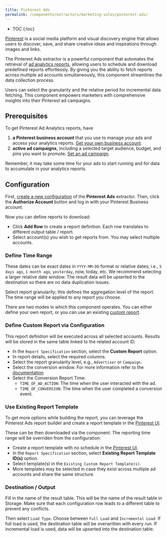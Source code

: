 ```yaml
---
title: Pinterest Ads
permalink: /components/extractors/marketing-sales/pinterest-ads/
---
```


* TOC
{:toc}

[Pinterest](https://www.pinterest.com/) is a social media platform and visual discovery engine that allows users to discover, save, and share creative
ideas and inspirations through images and links.

The Pinterest Ads extractor is a powerful component that automates the retrieval of [ad analytics reports](https://help.pinterest.com/en/business/article/create-edit-and-review-custom-reports), allowing users to
schedule and download predefined reports effortlessly. By giving you the ability to fetch reports across multiple ad accounts
simultaneously, this component streamlines the data collection process. 

Users can select the granularity and the relative period for incremental data fetching. This component empowers marketers with comprehensive insights into their Pinterest ad campaigns.

## Prerequisites
To get Pinterest Ad Analytics reports, have

1. **a Pinterest business account** that you use to manage your ads and access your analytics reports. [Get your own business account](https://help.pinterest.com/en/business/article/get-a-business-account).
2. **active ad campaigns**, including a selected target audience, budget, and pins you want to promote. [Set an ad campaign](https://help.pinterest.com/en/business/article/set-up-your-campaign).
   
Remember, it may take some time for your ads to start running and for data to accumulate in your analytics reports. 

## Configuration
First, [create a new configuration](https://help.keboola.com/components/#creating-component-configuration) of the **Pinterest Ads** extractor.
Then, click the **Authorize Account** button and log in with your Pinterest Business account.

Now you can define reports to download:

- Click **Add Row** to create a report definition. Each row translates to different output table / report.
- Select account(s) you wish to get reports from. You may select multiple accounts.

### Define Time Range
These dates can be exact dates in `YYYY-MM-DD` format or relative dates; i.e., `5 days ago`, `1 month ago`, `yesterday`,
now, today, etc. We recommend selecting a larger relative date window. The result data will be upserted to the destination so there
are no data duplication issues.

Select report granularity;  this defines the aggregation level of the report. The time range will be applied to any report you choose.

There are two modes in which this component operates. You can either define your own report, 
or you can use an existing [custom report](https://help.pinterest.com/en/business/article/create-edit-and-review-custom-reports).

### Define Custom Report via Configuration
This report definition will be executed across all selected accounts. Results will be stored in the same table linked to the related account ID.

- In the `Report Specification` section, select the **Custom Report** option.
- In report details, select the required columns.
- Select the report granularity level, e.g., `Advertiser` or `Campaign`.
- Select the conversion window. For more information refer to the [documentation](https://help.pinterest.com/en/business/article/conversions-campaigns#section-10906)
- Select the Conversion Report Time:
  - `TIME_OF_AD_ACTION`: The time when the user interacted with the ad.
  - `TIME_OF_CONVERSION`: The time when the user completed a conversion event.

### Use Existing Report Template
To get more options while building the report, you can leverage the Pinterest Ads report builder and create a report
template in the [Pinterest UI](https://help.pinterest.com/en/business/article/create-edit-and-review-custom-reports).

These can be then downloaded via the component. The reporting time range will be overriden from the configuration:

- Create a report template with no schedule in the [Pinterest UI](https://help.pinterest.com/en/business/article/create-edit-and-review-custom-reports).
- In the `Report Specification` section, select **Existing Report Template ID(s)** option.
- Select template(s) in the `Existing Custom Report Template(s)`.
- More templates may be selected in case they exist across multiple ad accounts and share the same structure.

### Destination / Output
Fill in the name of the result table. This will be the name of the result table in Storage. Make sure that each configuration row leads to a different table to prevent any conflicts.

Then select `Load Type`. Choose between `Full Load` and `Incremental Load`. If full load is used, the destination table will be overwritten with every run. 
If incremental load is used, data will be upserted into the destination table.
